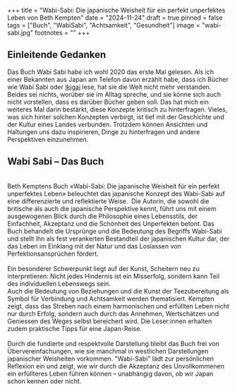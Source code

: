 +++
title = "Wabi-Sabi: Die japanische Weisheit für ein perfekt unperfektes Leben von Beth Kempten"
date = "2024-11-24"
draft = true
pinned = false
tags = ["Buch", "WabiSabi", "Achtsamkeit", "Gesundheit"]
image = "wabi-sabi.jpg"
footnotes = ""
+++
## Einleitende Gedanken

Das Buch Wabi Sabi habe ich wohl 2020 das erste Mal gelesen. Als ich einer Bekannten aus Japan am Telefon davon erzählt habe, dass ich Bücher wie Wabi Sabi oder [Ikigai](https://www.bensblog.ch/ikigai-buch/) lese, hat sie die Welt nicht mehr verstanden. Beides sei nichts, worüber sie im Alltag spreche, und sie könne sich auch nicht vorstellen, dass es darüber Bücher geben soll. Das hat mich ein weiteres Mal darin bestärkt, diese Konzepte kritisch zu hinterfragen. Vieles, was sich hinter solchen Konzepten verbirgt, ist tief mit der Geschichte und der Kultur eines Landes verbunden. Trotzdem können Ansichten und Haltungen uns dazu inspirieren, Dinge zu hinterfragen und andere Perspektiven einzunehmen. 

## Wabi Sabi – Das Buch

\
Beth Kemptens Buch «Wabi-Sabi: Die japanische Weisheit für ein perfekt unperfektes Leben» beleuchtet das japanische Konzept des Wabi-Sabi auf eine differenzierte und reflektierte Weise.  Die Autorin, die sowohl die britische als auch die japanische Perspektive kennt, führt uns mit einem ausgewogenen Blick durch die Philosophie eines Lebensstils, der Einfachheit, Akzeptanz und die Schönheit des Unperfekten betont. Das Buch behandelt die Ursprünge und die Bedeutung des Begriffs Wabi-Sabi und stellt ihn als fest verankerten Bestandteil der japanischen Kultur dar, der das Leben im Einklang mit der Natur und das Loslassen von Perfektionsansprüchen fördert.\
\
Ein besonderer Schwerpunkt liegt auf der Kunst, Scheitern neu zu interpretieren: Nicht jedes Hindernis ist ein Misserfolg, sondern kann Teil des individuellen Lebenswegs sein. \
Auch die Bedeutung von Beziehungen und die Kunst der Teezubereitung als Symbol für Verbindung und Achtsamkeit werden thematisiert. Kempten zeigt, dass das Streben nach einem harmonischen und erfüllten Leben nicht nur durch Erfolg, sondern auch durch das Annehmen, Wertschätzen und Geniessen des Weges selbst bereichert wird. Die Leser:innen erhalten zudem praktische Tipps für eine Japan-Reise.\
\
Durch die fundierte und respektvolle Darstellung bleibt das Buch frei von Übervereinfachungen, wie sie manchmal in westlichen Darstellungen japanischer Weisheiten vorkommen. "Wabi-Sabi" lädt zur persönlichen Reflexion ein und zeigt, wie wir durch die Akzeptanz des Unvollkommenen ein erfüllteres Leben führen können – unabhängig davon, ob wir Japan schon kennen oder nicht.
